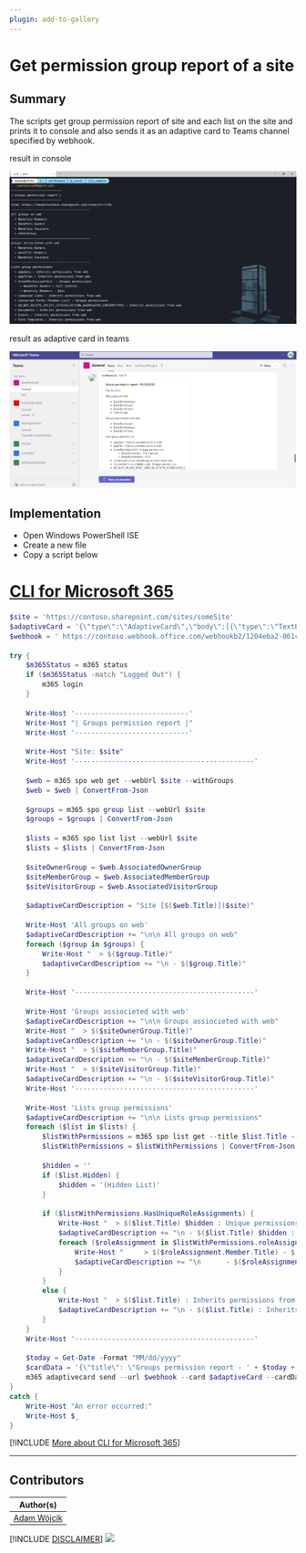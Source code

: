 ```yaml
---
plugin: add-to-gallery
---
```


# Get permission group report of a site

## Summary

The scripts get group permission report of site and each list on the site and prints it to console and also sends it as an adaptive card to Teams channel specified by webhook.

result in console

![run in console](assets/console.png)

result as adaptive card in teams

![adaptive card in teams](assets/teams.png)

## Implementation

- Open Windows PowerShell ISE
- Create a new file
- Copy a script  below

# [CLI for Microsoft 365](#tab/cli-m365-ps)
```powershell
$site = 'https://contoso.sharepoint.com/sites/someSite'
$adaptiveCard = '{\"type\":\"AdaptiveCard\",\"body\":[{\"type\":\"TextBlock\",\"size\":\"Medium\",\"weight\":\"Bolder\",\"text\":\"${title}\"},{\"type\":\"TextBlock\",\"text\":\"${description}\",\"wrap\":true}],\"$schema\":\"http://adaptivecards.io/schemas/adaptive-card.json\",\"version\":\"1.3\"}'
$webhook = ' https://contoso.webhook.office.com/webhookb2/1204eba2-061c-4442-9696-2a725cb2d094@2942bb31-1d49-4da6-8d3d-d0f9e1141486/IncomingWebhook/6e54c3958bde444e96fec9ecad356993/be11f523-2a4d-4eae-9d42-277410893c41'

try { 
    $m365Status = m365 status
    if ($m365Status -match "Logged Out") {
        m365 login
    }
    
    Write-Host '----------------------------'
    Write-Host "| Groups permission report |"
    Write-Host '----------------------------'
    
    Write-Host "Site: $site"
    Write-Host '--------------------------------------------'

    $web = m365 spo web get --webUrl $site --withGroups
    $web = $web | ConvertFrom-Json
    
    $groups = m365 spo group list --webUrl $site
    $groups = $groups | ConvertFrom-Json

    $lists = m365 spo list list --webUrl $site
    $lists = $lists | ConvertFrom-Json
    
    $siteOwnerGroup = $web.AssociatedOwnerGroup
    $siteMemberGroup = $web.AssociatedMemberGroup
    $siteVisitorGroup = $web.AssociatedVisitorGroup

    $adaptiveCardDescription = "Site [$($web.Title)]($site)"

    Write-Host 'All groups on web'
    $adaptiveCardDescription += "\n\n All groups on web"
    foreach ($group in $groups) {
        Write-Host "  > $($group.Title)"
        $adaptiveCardDescription += "\n - $($group.Title)"
    }
    
    Write-Host '--------------------------------------------'
    
    Write-Host 'Groups assiocieted with web'
    $adaptiveCardDescription += "\n\n Groups assiocieted with web"
    Write-Host "  > $($siteOwnerGroup.Title)"
    $adaptiveCardDescription += "\n - $($siteOwnerGroup.Title)"
    Write-Host "  > $($siteMemberGroup.Title)"
    $adaptiveCardDescription += "\n - $($siteMemberGroup.Title)"
    Write-Host "  > $($siteVisitorGroup.Title)"
    $adaptiveCardDescription += "\n - $($siteVisitorGroup.Title)"
    Write-Host '--------------------------------------------'

    Write-Host 'Lists group permissions'
    $adaptiveCardDescription += "\n\n Lists group permissions"
    foreach ($list in $lists) {
        $listWithPermissions = m365 spo list get --title $list.Title --webUrl $site --withPermissions
        $listWithPermissions = $listWithPermissions | ConvertFrom-Json

        $hidden = ''
        if ($list.Hidden) {
            $hidden = '(Hidden List)'
        }

        if ($listWithPermissions.HasUniqueRoleAssignments) {
            Write-Host "  > $($list.Title) $hidden : Unique permissions"
            $adaptiveCardDescription += "\n - $($list.Title) $hidden : Unique permissions"
            foreach ($roleAssignment in $listWithPermissions.roleAssignments) {
                Write-Host "     > $($roleAssignment.Member.Title) - $($roleAssignment.RoleDefinitionBindings.Name)"
                $adaptiveCardDescription += "\n      - $($roleAssignment.Member.Title) - $($roleAssignment.RoleDefinitionBindings.Name)"
            }            
        }
        else {
            Write-Host "  > $($list.Title) : Inherits permissions from web"
            $adaptiveCardDescription += "\n - $($list.Title) : Inherits permissions from web"
        }
    }
    Write-Host '--------------------------------------------'

    $today = Get-Date -Format "MM/dd/yyyy"
    $cardData = '{\"title\": \"Groups permission report - ' + $today + '\" ,\"description\":\"' + $adaptiveCardDescription + '\"}'
    m365 adaptivecard send --url $webhook --card $adaptiveCard --cardData $cardData
}
catch {
    Write-Host "An error occurred:"
    Write-Host $_
}
```
[!INCLUDE [More about CLI for Microsoft 365](../../docfx/includes/MORE-CLIM365.md)]

***

## Contributors

| Author(s) |
|-----------|
| [Adam Wójcik](https://github.com/Adam-it)|

[!INCLUDE [DISCLAIMER](../../docfx/includes/DISCLAIMER.md)]
<img src="https://pnptelemetry.azurewebsites.net/script-samples/scripts/spo-remove-large-library" aria-hidden="true" />